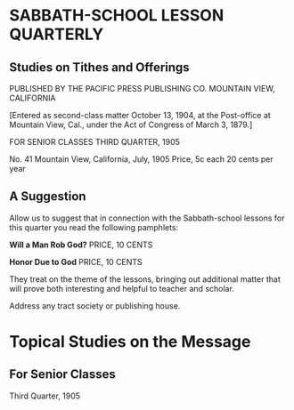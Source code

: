 # SABBATH-SCHOOL LESSON QUARTERLY

## Studies on Tithes and Offerings

PUBLISHED BY THE
PACIFIC PRESS PUBLISHING CO.
MOUNTAIN VIEW, CALIFORNIA

[Entered as second-class matter October 13, 1904, at the Post-office at Mountain View, Cal., under the Act of Congress of March 3, 1879.]

FOR SENIOR CLASSES                                            THIRD QUARTER, 1905

No. 41       Mountain View, California, July, 1905           Price, 5c each
                                                             20 cents per year

## A Suggestion

Allow us to suggest that in connection with the Sabbath-school lessons for this quarter you read the following pamphlets:

**Will a Man Rob God?**
PRICE, 10 CENTS

**Honor Due to God**
PRICE, 10 CENTS

They treat on the theme of the lessons, bringing out additional matter that will prove both interesting and helpful to teacher and scholar.

Address any tract society or publishing house.

# Topical Studies on the Message
## For Senior Classes

Third Quarter, 1905